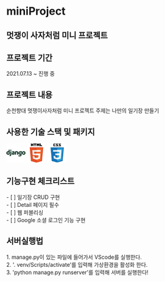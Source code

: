 # miniProject
<h2>멋쟁이 사자처럼 미니 프로젝트</h2>



<h2>프로젝트 기간</h2>
2021.07.13 ~ 진행 중

<h2>프로젝트 내용</h2>
순천향대 멋쟁이사자처럼 미니 프로젝트
주제는 나만의 일기장 만들기

<h2>사용한 기술 스택 및 패키지</h2>
<code><img height="50" src="https://raw.githubusercontent.com/github/explore/80688e429a7d4ef2fca1e82350fe8e3517d3494d/topics/django/django.png"></code>
<code><img height="50" src="https://raw.githubusercontent.com/github/explore/80688e429a7d4ef2fca1e82350fe8e3517d3494d/topics/html/html.png"></code>
<code><img height="50" src="https://raw.githubusercontent.com/github/explore/80688e429a7d4ef2fca1e82350fe8e3517d3494d/topics/css/css.png"></code>

<h2>기능구현 체크리스트</h2>
- [  ] 일기장 CRUD 구현 <br>
- [  ] Detail 페이지 필수 <br>
- [  ] 웹 퍼블리싱 <br>
- [  ] Google 소셜 로그인 기능 구현 <br>

<h2>서버실행법</h2>
1. manage.py이 있는 파일에 들어가서 VScode를 실행한다. <br>
2. '. venv/Scripts/activate'를 입력해 가상환경을 활성화 한다. <br>
3. 'python manage.py runserver'를 입력해 서버를 실행한다!
